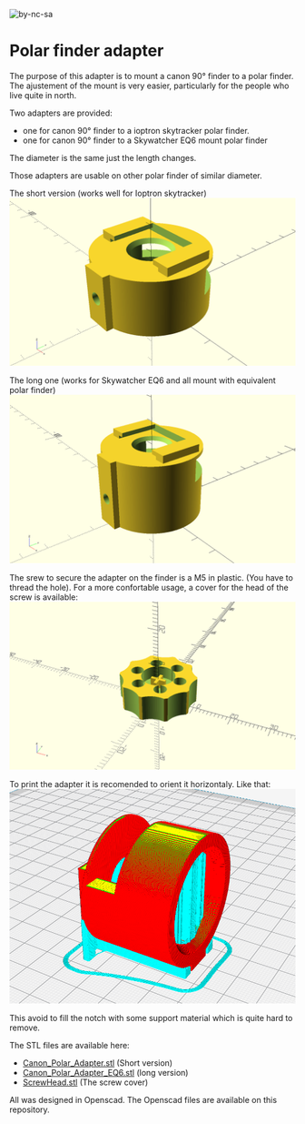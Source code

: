 ![by-nc-sa](https://i.creativecommons.org/l/by-nc-sa/4.0/88x31.png)

# Polar finder adapter

The purpose of this adapter is to mount a canon 90° finder to a polar finder. The ajustement of the mount is very easier, particularly for the people who live quite in north.

Two adapters are provided:
- one for canon 90° finder to a ioptron skytracker polar finder.
- one for canon 90° finder to a Skywatcher EQ6 mount polar finder

The diameter is the same just the length changes.

Those adapters are usable on other polar finder of similar diameter.

The short version (works well for Ioptron skytracker)
![Canon adapter short version](./images/Canon_Polar_Adapter_scad.png)

The long one (works for Skywatcher EQ6 and all mount with equivalent polar finder)
![Canon adapter long version](./images/Canon_Polar_Adapter_EQ6_scad.png)

The srew to secure the adapter on the finder is a M5 in plastic. (You have to thread the hole). For a more confortable usage, a cover for the head of the screw is available:
![Screw head](./images/screwHead_cura.png)

To print the adapter it is recomended to orient it horizontaly. Like that:
![printing view](./images/Canon_Polar_Adapter_cura.png)

This avoid to fill the notch with some support material which is quite hard to remove.

The STL files are available here:
- [Canon_Polar_Adapter.stl](Canon_Polar_Adapter.stl) (Short version)
- [Canon_Polar_Adapter_EQ6.stl](Canon_Polar_Adapter_EQ6.stl) (long version)
- [ScrewHead.stl](ScrewHead.stl) (The screw cover)

All was designed in Openscad. The Openscad files are available on this repository.
